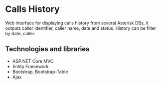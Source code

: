 # Calls History
Web interface for displaying calls history from several Asterisk DBs, it outputs caller identifier, caller name, date and status. History can be filter by date, caller.

## Technologies and libraries
* ASP.NET Core MVC
* Entity Framework
* Bootstrap, Bootstrap-Table
* Ajax